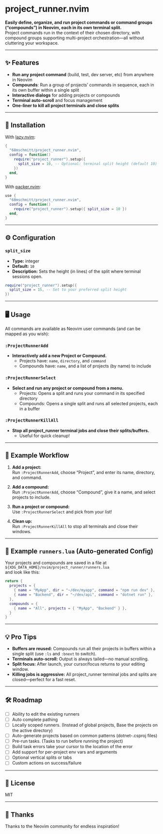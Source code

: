 # project_runner.nvim

**Easily define, organize, and run project commands or command groups (“compounds”) in Neovim, each in its own terminal split.**  
Project commands run in the context of their chosen directory, with compound groups supporting multi-project orchestration—all without cluttering your workspace.

---

## ✨ Features

- **Run any project command** (build, test, dev server, etc) from anywhere in Neovim
- **Compounds**: Run a group of projects’ commands in sequence, each in its own buffer within a single split
- **Interactive dialogs** for adding projects or compounds
- **Terminal auto-scroll** and focus management
- **One-liner to kill all project terminals and close splits**

---

## 🚀 Installation

With [lazy.nvim](https://github.com/folke/lazy.nvim):

```lua
{
  "68mschmitt/project_runner.nvim",
  config = function()
    require("project_runner").setup({
      split_size = 10, -- Optional: terminal split height (default 10)
    })
  end,
}
```

With [packer.nvim](https://github.com/wbthomason/packer.nvim):

```lua
use {
  "68mschmitt/project_runner.nvim",
  config = function()
    require("project_runner").setup({ split_size = 10 })
  end,
}
```

---

## ⚙️ Configuration

### `split_size`

- **Type:** integer  
- **Default:** `10`  
- **Description:** Sets the height (in lines) of the split where terminal sessions open.

```lua
require("project_runner").setup({
  split_size = 15, -- Set to your preferred split height
})
```

---

## 🖥️ Usage

All commands are available as Neovim user commands (and can be mapped as you wish):

### `:ProjectRunnerAdd`
- **Interactively add a new Project or Compound.**
  - Projects have: `name`, `directory`, and `command`
  - Compounds have: `name`, and a list of projects (by name) to include

### `:ProjectRunnerSelect`
- **Select and run any project or compound from a menu.**
  - Projects: Opens a split and runs your command in its specified directory
  - Compounds: Opens a single split and runs all selected projects, each in a buffer

### `:ProjectRunnerKillAll`
- **Stop all project_runner terminal jobs and close their splits/buffers.**
  - Useful for quick cleanup!

---

## 📂 Example Workflow

1. **Add a project:**  
   Run `:ProjectRunnerAdd`, choose “Project”, and enter its name, directory, and command.

2. **Add a compound:**  
   Run `:ProjectRunnerAdd`, choose “Compound”, give it a name, and select projects to include.

3. **Run a project or compound:**  
   Use `:ProjectRunnerSelect` and pick from your list!

4. **Clean up:**  
   Run `:ProjectRunnerKillAll` to stop all terminals and close their windows.

---

## 📝 Example `runners.lua` (Auto-generated Config)

Your projects and compounds are saved in a file at  
`${XDG_DATA_HOME}/nvim/project_runner/runners.lua`  
and look like this:

```lua
return {
  projects = {
    { name = "MyApp", dir = "~/dev/myapp", command = "npm run dev" },
    { name = "Backend", dir = "~/dev/api", command = "dotnet run" },
  },
  compounds = {
    { name = "All", projects = { "MyApp", "Backend" } },
  }
}
```

---

## 💡 Pro Tips

- **Buffers are reused:** Compounds run all their projects in buffers within a single split (use `:ls` and `:bnext` to switch).
- **Terminals auto-scroll:** Output is always tailed—no manual scrolling.
- **Split focus:** After launch, your cursor/focus returns to your editing window.
- **Killing jobs is aggressive:** All project_runner terminal jobs and splits are closed—perfect for a fast reset.

---

## 🛠️ Roadmap

- [ ] Ability to edit the existing runners
- [ ] Auto complete pathing
- [ ] Locally scoped runners. (Instead of global projects, Base the projects on the active directory)
- [ ] Auto-generate projects based on common patterns (dotnet-.csproj files)
- [ ] Pre-run tasks. (Tasks to run before running the project)
- [ ] Build task errors take your cursor to the location of the error
- [ ] Add support for per-project env vars and arguments
- [ ] Optional vertical splits or tabs
- [ ] Custom actions on success/failure

---

## 📃 License

MIT

---

## 🙏 Thanks

Thanks to the Neovim community for endless inspiration!
